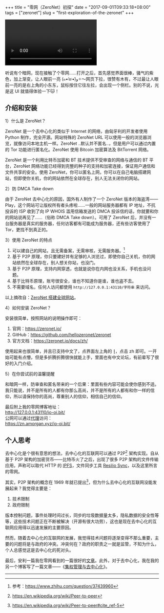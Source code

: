 +++
title = "零网（ZeroNet）初探"
date = "2017-09-01T09:33:18+08:00"
tags = ["zeronet"]
slug = "first-exploration-of-the-zeronet"
+++

<video src="QmRJasFuuyKG1RUEsz7k9A2ai6F7KHQwUXVYLaq4DXfkBc" controls></video>

听说有个暗网，现在接触了个零网……打开之后，首先感觉界面很棒，骚气的紫色，加上渐变，让人眼前一亮 (๑•̀ㅂ•́)و✧～网页下拉，很赞有木有，不过最让人眼前一亮的是右上角的小东东，鼠标按住它往左拉，会出现一个侧栏。别的不说，光是这 UI 就值得体验一下🐱！

## 介绍和安装

1）什么是 ZeroNet？

ZeroNet 是一个去中心化的类似于 Internet 的网络，由匈牙利的开发者使用 Python 制作，完全开源。网站特殊的 ZeroNet URL 可以使用一般的浏览器浏览，就像访问本地主机一样。ZeroNet ..默认并不匿名..，但是用户可以通过内置的 Tor 功能进行匿名化。ZeroNet 使用 Bitcoin 加密算法及 BitTorrent 网络。

ZeroNet 是一个利用比特币加密和 BT 技术提供不受审查的网络与通信的 BT 平台，ZeroNet 网络功能已经得到完整的种子的支持和加密连接，保证用户通信和文件共享的安全。使用 ZeroNet，你可以匿名上网，你可以在自己电脑搭建网站，但即使你关机，你的网站依然在全球存在，别人无法关闭你的网站。

2）防 DMCA Take down

由于 ZeroNet 去中心化的原因，国外有人制作了一个 ZeroNet 版本的海盗湾——Play，这个网站可让版权所有者头疼啦……一般的网站服务器都有 IP 地址，不抗投诉的 ISP 收到了向 IP WHOIS 滥用信箱发送的 DMCA 投诉信的话，你就要和你的网站说再见了……（俗称 DMCA Take down）。可用了 ZeroNet 后，并没有一台服务器是真实的服务器，任何访客都有可能成为服务器，还有些访客使用了 Tor，更找不到真正的。

3）使用 ZeroNet 的特点

1. 可以建自己的网站，且无需备案，无需审核，无需服务器。[^1]
2. 基于 P2P 原理，你只要建好并有足够的人浏览过，即使你自己关机，你的网站依然在全球存在，别人想关你站，也没门。
3. 基于 P2P 原理，支持内网穿透，也就是说你在内网也没关系，手机也没问题。
4. 基于比特币原理，账号很安全，谁也不知道你是谁，谁也盗不去。
5. 不需要域名，任何人访问都使用 `http://127.0.0.1:43110/字符串` 来访问。

以上摘改自：[ZeroNet 搭建全球网站](https://jwangkun.github.io/2016/04/18/ZeroNet搭建全球网站/)。

4）如何安装 ZeroNet？

安装很简单，按照网站的说明操作即可：

1. 官网：https://zeronet.io/
2. GitHub：https://github.com/hellozeronet/zeronet
3. 官方文档：https://zeronet.io/docs/zh/

使用起来也很简单，并且已支持中文了，点界面左上角的 `┇`，点击 zh 即可。一开始可能有点懵，但是多折腾折腾很快就能上手，里面也有中文论坛，有前辈写了很好的入门介绍。

5）在你尝试前的温馨提醒

和暗网一样，防审查和匿名带来的一个后果：里面有些内容可能会使你感到不适。我只能说，并不是所有的人都有你那么高尚，并不是所有的人都有和你一样的信仰，所以请保持你的高尚，尊重别人的信仰，相信自己的信仰。

最后附上我的零网博客地址：  
http://127.0.0.1:43110/io-oi.bit/  
公网可以通过[代理](https://zero.acelewis.com/)访问：  
https://zn.amorgan.xyz/io-oi.bit/

## 个人思考

去中心化是个很有意思的想法，去中心化的互联网可以通过 P2P[^2] 架构实现。自从基于 P2P 架构的加密货币——比特币火了之后，出现了很多 P2P 架构的文件传输应用，声称可以取代 HTTP 的 [IPFS](https://ipfs.io/)，文件同步工具 [Resilio Sync](https://www.resilio.com/)，以及这里所言的零网。

其实，P2P 架构的概念在 1969 年就已提出[^3]，但为什么去中心化的互联网没能发展起来？我觉得主要是：

1. 技术限制
2. 政府限制

版本控制问题，事件处理时间过长，同步的垃圾数据量太多，隐私数据的安全性等等，这些技术问题正在不断被解决（开源有很大功劳），这也是现在去中心化的互联网应用得以迅速发展的主要原因。

然而，随着去中心化的互联网的发展，我觉得技术问题将逐渐变得不那么重要，主要的问题将是与政府的冲突。冲突何在？政府的职责之一就是监管，不知为什么，个人总感觉这是去中心化的死对头。

最后，安利一篇我在零网看到的一篇很好的[文章](http://127.0.0.1:43110/19fZz85PJXLAuwpGWe2fLEnU6Z1heprFFJ/?Post:24)。此外，对于去中心化，我在我的另一个博客写了一篇文章——《[集权管理与去中心化](https://yixiuer.me/original/centralization-and-decentralization/)》。

---

[^1]: 参考：https://www.zhihu.com/question/37439960
[^2]: https://en.wikipedia.org/wiki/Peer-to-peer
[^3]: https://en.wikipedia.org/wiki/Peer-to-peer#cite_ref-5
